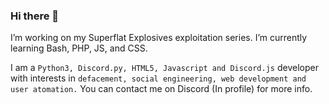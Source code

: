 ### Hi there 👋

I’m working on my Superflat Explosives exploitation series.
I’m currently learning Bash, PHP, JS, and CSS.

I am a ``Python3, Discord.py, HTML5, Javascript and Discord.js`` developer with interests in ``defacement, social engineering, web development and user atomation.`` You can contact me on Discord (In profile) for more info.
